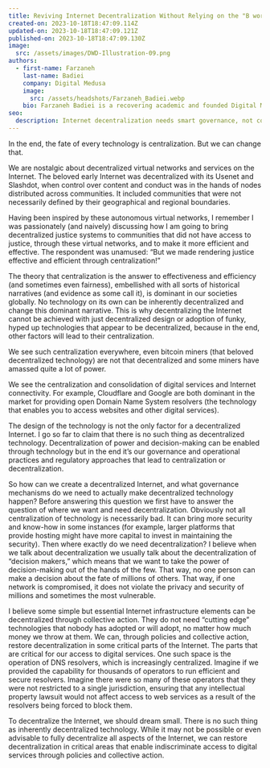 ```yaml
---
title: Reviving Internet Decentralization Without Relying on the "B word"!
created-on: 2023-10-18T18:47:09.114Z
updated-on: 2023-10-18T18:47:09.121Z
published-on: 2023-10-18T18:47:09.130Z
image:
  src: /assets/images/DWD-Illustration-09.png
authors:
  - first-name: Farzaneh
    last-name: Badiei
    company: Digital Medusa
    image:
      src: /assets/headshots/Farzaneh_Badiei.webp
    bio: Farzaneh Badiei is a recovering academic and founded Digital Medusa to petrify the enemies of a global, interoperable Internet.
seo:
  description: Internet decentralization needs smart governance, not complex tech. Learn how practical steps and collective action can restore a more distributed digital infrastructure.
---
```


In the end, the fate of every technology is centralization. But we can change that. 

We are nostalgic about decentralized virtual networks and services on the Internet. The beloved early Internet was decentralized with its Usenet and Slashdot, when control over content and conduct was in the hands of nodes distributed across communities. It included communities that were not necessarily defined by their geographical and regional boundaries.  

Having been inspired by these autonomous virtual networks, I remember I was passionately (and naively) discussing how I am going to bring decentralized justice systems to communities that did not have access to justice, through these virtual networks, and to make it more efficient and effective. The respondent was unamused: “But we made rendering justice effective and efficient through centralization!” 

The theory that centralization is the answer to effectiveness and efficiency (and sometimes even fairness), embellished with all sorts of historical narratives (and evidence as some call it), is dominant in our societies globally. No technology on its own can be inherently decentralized and change this dominant narrative. This is why decentralizing the Internet cannot be achieved with just decentralized design or adoption of funky, hyped up technologies that appear to be decentralized, because in the end, other factors will lead to their centralization. 

We see such centralization everywhere, even bitcoin miners (that beloved decentralized technology) are not that decentralized and some miners have amassed quite a lot of power.

We see the centralization and consolidation of digital services and Internet connectivity. For example, Cloudflare and Google are both dominant in the market for providing open Domain Name System resolvers (the technology that enables you to access websites and other digital services). 

The design of the technology is not the only factor for a decentralized Internet. I go so far to claim that there is no such thing as decentralized technology. Decentralization of power and decision-making can be enabled through technology but in the end it’s our governance and operational practices and regulatory approaches that lead to centralization or decentralization. 

So how can we create a decentralized Internet, and what governance mechanisms do we need to actually make decentralized technology happen? Before answering this question we first have to answer the question of where we want and need decentralization. Obviously not all centralization of technology is necessarily bad. It can bring more security and know-how in some instances (for example, larger platforms that provide hosting might have more capital to invest in maintaining the security). Then where exactly do we need decentralization? I believe when we talk about decentralization we usually talk about the decentralization of “decision makers,” which means that we want to take the power of decision-making out of the hands of the few. That way, no one person can make a decision about the fate of millions of others. That way, if one network is compromised, it does not violate the privacy and security of millions and sometimes the most vulnerable.   

I believe some simple but essential Internet infrastructure elements can be decentralized through collective action. They do not need “cutting edge” technologies that nobody has adopted or will adopt, no matter how much money we throw at them. We can, through policies and collective action, restore decentralization in some critical parts of the Internet. The parts that are critical for our access to digital services. One such space is the operation of DNS resolvers, which is increasingly centralized. Imagine if we provided the capability for thousands of operators to run efficient and secure resolvers. Imagine there were so many of these operators that they were not restricted to a single jurisdiction, ensuring that any intellectual property lawsuit would not affect access to web services as a result of the resolvers being forced to block them.

To decentralize the Internet, we should dream small. There is no such thing as inherently decentralized technology. While it may not be possible or even advisable to fully decentralize all aspects of the Internet, we can restore decentralization in critical areas that enable indiscriminate access to digital services through policies and collective action.

